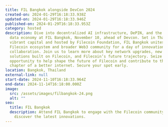```yaml
---
title: FIL Bangkok alongside DevCon 2024
created-on: 2024-01-29T16:18:33.938Z
updated-on: 2024-01-29T16:18:33.946Z
published-on: 2024-01-29T16:18:33.953Z
category: hosted
description: Dive into decentralized AI infrastructure, DePIN, and the evolving
  data economy at FIL Bangkok, November 10, ahead of Devcon. Set in Thailand’s
  vibrant capital and hosted by Filecoin Foundation, FIL Bangkok unites the
  Filecoin ecosystem and broader Web3 community for a day of innovation and
  collaboration. Join us to learn more about key network upgrades, new L2
  solutions built on Filecoin, and Filecoin’s future trajectory. Seize this
  opportunity to help shape the future of Filecoin and contribute to the next
  chapter of a better internet. Secure your spot early.
location: Bangkok, Thailand
external-link: null
start-date: 2024-11-10T16:18:33.964Z
end-date: 2024-11-14T16:18:00.000Z
image:
  src: /assets/images/filbangkok-24.png
  alt: ""
seo:
  title: FIL Bangkok
  description: Attend FIL Bangkok to engage with the Filecoin community and
    discover the latest innovations.
---
```

